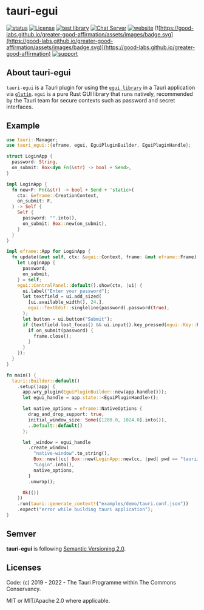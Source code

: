 # tauri-egui

[![status](https://img.shields.io/badge/status-stable-blue.svg)](https://github.com/tauri-apps/tauri-egui/tree/dev)
[![License](https://img.shields.io/badge/License-MIT%20or%20Apache%202-green.svg)](https://opencollective.com/tauri)
[![test library](https://img.shields.io/github/workflow/status/tauri-apps/tauri-egui/test%20library?label=test%20library)](https://github.com/tauri-apps/tauri/actions?query=workflow%3A%22test+library%22)
[![Chat Server](https://img.shields.io/badge/chat-discord-7289da.svg)](https://discord.gg/SpmNs4S)
[![website](https://img.shields.io/badge/website-tauri.app-purple.svg)](https://tauri.app)
[![https://good-labs.github.io/greater-good-affirmation/assets/images/badge.svg](https://good-labs.github.io/greater-good-affirmation/assets/images/badge.svg)](https://good-labs.github.io/greater-good-affirmation)
[![support](https://img.shields.io/badge/sponsor-Open%20Collective-blue.svg)](https://opencollective.com/tauri)

## About tauri-egui

`tauri-egui` is a Tauri plugin for using the [`egui library`](https://github.com/emilk/egui) in a Tauri application via [`glutin`](https://github.com/tauri-apps/glutin). `egui` is a pure Rust GUI library that runs natively, recommended by the Tauri team for secure contexts such as password and secret interfaces.

## Example

```rust
use tauri::Manager;
use tauri_egui::{eframe, egui, EguiPluginBuilder, EguiPluginHandle};

struct LoginApp {
  password: String,
  on_submit: Box<dyn Fn(&str) -> bool + Send>,
}

impl LoginApp {
  fn new<F: Fn(&str) -> bool + Send + 'static>(
    ctx: &eframe::CreationContext,
    on_submit: F,
  ) -> Self {
    Self {
      password: "".into(),
      on_submit: Box::new(on_submit),
    }
  }
}

impl eframe::App for LoginApp {
  fn update(&mut self, ctx: &egui::Context, frame: &mut eframe::Frame) {
    let LoginApp {
      password,
      on_submit,
    } = self;
    egui::CentralPanel::default().show(ctx, |ui| {
      ui.label("Enter your password");
      let textfield = ui.add_sized(
        [ui.available_width(), 24.],
        egui::TextEdit::singleline(password).password(true),
      );
      let button = ui.button("Submit");
      if (textfield.lost_focus() && ui.input().key_pressed(egui::Key::Enter)) || button.clicked() {
        if on_submit(password) {
          frame.close();
        }
      }
    });
  }
}

fn main() {
  tauri::Builder::default()
    .setup(|app| {
      app.wry_plugin(EguiPluginBuilder::new(app.handle()));
      let egui_handle = app.state::<EguiPluginHandle>();

      let native_options = eframe::NativeOptions {
        drag_and_drop_support: true,
        initial_window_size: Some([1280.0, 1024.0].into()),
        ..Default::default()
      };

      let _window = egui_handle
        .create_window(
          "native-window".to_string(),
          Box::new(|cc| Box::new(LoginApp::new(cc, |pwd| pwd == "tauriisawesome"))),
          "Login".into(),
          native_options,
        )
        .unwrap();

      Ok(())
    })
    .run(tauri::generate_context!("examples/demo/tauri.conf.json"))
    .expect("error while building tauri application");
}
```

## Semver

**tauri-egui** is following [Semantic Versioning 2.0](https://semver.org/).

## Licenses

Code: (c) 2019 - 2022 - The Tauri Programme within The Commons Conservancy.

MIT or MIT/Apache 2.0 where applicable.
